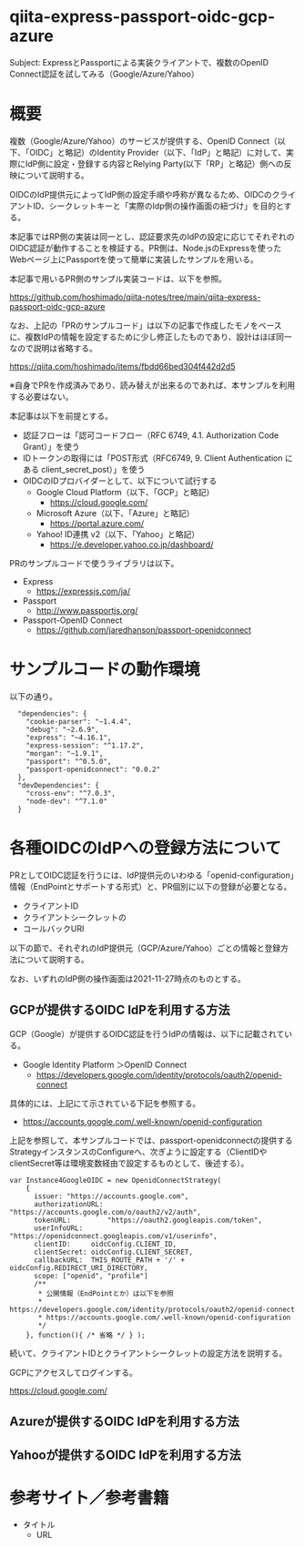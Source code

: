 # qiita-express-passport-oidc-gcp-azure

Subject: ExpressとPassportによる実装クライアントで、複数のOpenID Connect認証を試してみる（Google/Azure/Yahoo）


# 概要

複数（Google/Azure/Yahoo）のサービスが提供する、OpenID Connect（以下、「OIDC」と略記）のIdentity Provider（以下、「IdP」と略記）に対して、実際にIdP側に設定・登録する内容とRelying Party(以下「RP」と略記）側への反映について説明する。

OIDCのIdP提供元によってIdP側の設定手順や呼称が異なるため、OIDCのクライアントID、シークレットキーと「実際のIdp側の操作画面の紐づけ」を目的とする。

本記事ではRP側の実装は同一とし、認証要求先のIdPの設定に応じてそれぞれのOIDC認証が動作することを検証する。PR側は、Node.jsのExpressを使ったWebページ上にPassportを使って簡単に実装したサンプルを用いる。

本記事で用いるPR側のサンプル実装コードは、以下を参照。

https://github.com/hoshimado/qiita-notes/tree/main/qiita-express-passport-oidc-gcp-azure

なお、上記の「PRのサンプルコード」は以下の記事で作成したモノをベースに、複数IdPの情報を設定するために少し修正したものであり、設計はほぼ同一なので説明は省略する。

https://qiita.com/hoshimado/items/fbdd66bed304f442d2d5

※自身でPRを作成済みであり、読み替えが出来るのであれば、本サンプルを利用する必要はない。


本記事は以下を前提とする。

* 認証フローは「認可コードフロー（RFC 6749, 4.1. Authorization Code Grant）」を使う
* IDトークンの取得には「POST形式（RFC6749, 9. Client Authentication にある client_secret_post）」を使う
* OIDCのIDプロバイダーとして、以下について試行する
  * Google Cloud Platform（以下、「GCP」と略記）
    * https://cloud.google.com/
  * Microsoft Azure（以下、「Azure」と略記）
    * https://portal.azure.com/
  * Yahoo! ID連携 v2（以下、「Yahoo」と略記）
    * https://e.developer.yahoo.co.jp/dashboard/


PRのサンプルコードで使うライブラリは以下。

* Express
  * https://expressjs.com/ja/
* Passport
  * http://www.passportjs.org/
* Passport-OpenID Connect
  * https://github.com/jaredhanson/passport-openidconnect



# サンプルコードの動作環境

以下の通り。

```
  "dependencies": {
    "cookie-parser": "~1.4.4",
    "debug": "~2.6.9",
    "express": "~4.16.1",
    "express-session": "^1.17.2",
    "morgan": "~1.9.1",
    "passport": "^0.5.0",
    "passport-openidconnect": "0.0.2"
  },
  "devDependencies": {
    "cross-env": "^7.0.3",
    "node-dev": "^7.1.0"
  }
```

# 各種OIDCのIdPへの登録方法について

PRとしてOIDC認証を行うには、IdP提供元のいわゆる「openid-configuration」情報（EndPointとサポートする形式）と、PR個別に以下の登録が必要となる。

* クライアントID
* クライアントシークレットの
* コールバックURI

以下の節で、それぞれのIdP提供元（GCP/Azure/Yahoo）ごとの情報と登録方法について説明する。

なお、いずれのIdP側の操作画面は2021-11-27時点のものとする。

## GCPが提供するOIDC IdPを利用する方法

GCP（Google）が提供するOIDC認証を行うIdPの情報は、以下に記載されている。

* Google Identity Platform ＞OpenID Connect
  * https://developers.google.com/identity/protocols/oauth2/openid-connect

具体的には、上記にて示されている下記を参照する。

  * https://accounts.google.com/.well-known/openid-configuration

上記を参照して、本サンプルコードでは、passport-openidconnectの提供するStrategyインスタンスのConfigureへ、次ぎように設定する（ClientIDやclientSecret等は環境変数経由で設定するものとして、後述する）。

```
var Instance4GoogleOIDC = new OpenidConnectStrategy(
    {
      issuer: "https://accounts.google.com",
      authorizationURL: "https://accounts.google.com/o/oauth2/v2/auth",
      tokenURL:         "https://oauth2.googleapis.com/token",
      userInfoURL:  "https://openidconnect.googleapis.com/v1/userinfo",
      clientID:     oidcConfig.CLIENT_ID,
      clientSecret: oidcConfig.CLIENT_SECRET,
      callbackURL:  THIS_ROUTE_PATH + '/' + oidcConfig.REDIRECT_URI_DIRECTORY,
      scope: ["openid", "profile"]
      /**
       * 公開情報（EndPointとか）は以下を参照
       * https://developers.google.com/identity/protocols/oauth2/openid-connect
       * https://accounts.google.com/.well-known/openid-configuration
       */
    }, function(){ /* 省略 */ } );
```

続いて、クライアントIDとクライアントシークレットの設定方法を説明する。

GCPにアクセスしてログインする。

https://cloud.google.com/



## Azureが提供するOIDC IdPを利用する方法

## Yahooが提供するOIDC IdPを利用する方法


# 参考サイト／参考書籍

* タイトル
    * URL
    


